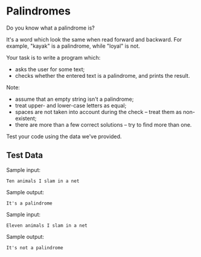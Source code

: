 # Palindromes
Do you know what a palindrome is?

It's a word which look the same when read forward and backward. For example, "kayak" is a palindrome, while "loyal" is not.

Your task is to write a program which:
 - asks the user for some text;
 - checks whether the entered text is a palindrome, and prints the result.

Note:
 - assume that an empty string isn't a palindrome;
 - treat upper- and lower-case letters as equal;
 - spaces are not taken into account during the check – treat them as non-existent;
 - there are more than a few correct solutions – try to find more than one.

Test your code using the data we've provided.

## Test Data
Sample input:
```
Ten animals I slam in a net
```

Sample output:
```
It's a palindrome
```

Sample input:
```
Eleven animals I slam in a net
```

Sample output:
```
It's not a palindrome
```